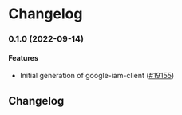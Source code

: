# Changelog

### 0.1.0 (2022-09-14)

#### Features

* Initial generation of google-iam-client ([#19155](https://github.com/googleapis/google-cloud-ruby/issues/19155)) 

## Changelog
